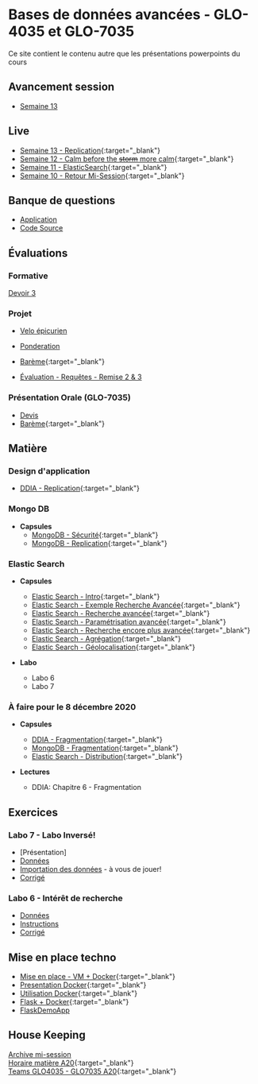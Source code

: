 # Bases de données avancées - GLO-4035 et GLO-7035
Ce site contient le contenu autre que les présentations powerpoints du cours

## Avancement session
* [Semaine 13](avancement/semaine-13.pdf)

## Live
* [Semaine 13 - Replication](https://youtu.be/5FCKIq5fmmM){:target="_blank"}  
* [Semaine 12 - Calm before the ~~storm~~ more calm](https://youtu.be/EqU-Z0s8gH4){:target="_blank"}  
* [Semaine 11 - ElasticSearch](https://youtu.be/4PuJbp0RViE){:target="_blank"}  
* [Semaine 10 - Retour Mi-Session](https://youtu.be/dhOnNJa_Vx4){:target="_blank"}  

## Banque de questions
* [Application](banque_question.zip)  
* [Code Source](https://github.com/jtbai/question_bank)

## Évaluations

### Formative
[Devoir 3](devoir/devoir3.py)


### Projet
* [Velo épicurien](evaluation/projet_ingenierie.md)  
* [Ponderation](evaluation/ponderation.md)  
* [Barème](https://docs.google.com/spreadsheets/d/18qU0XgY-uqfECFpx90qccWpm86i5AqQGzhfpBZtuarw/edit?usp=sharing){:target="_blank"}  

* [Évaluation - Requêtes - Remise 2 & 3](evaluation/velo_epicurien_request_remise2-3.json)


### Présentation Orale (GLO-7035)
* [Devis](evaluation/oral.md)  
* [Barème](https://docs.google.com/spreadsheets/d/18qU0XgY-uqfECFpx90qccWpm86i5AqQGzhfpBZtuarw/edit?usp=sharing){:target="_blank"}  

## Matière

### Design d'application
  * [DDIA - Replication](https://youtu.be/QAKg-DNKR0w){:target="_blank"}  

### Mongo DB
* **Capsules** 
  * [MongoDB - Sécurité](https://youtu.be/bpYNtaAtj0o){:target="_blank"}  
  * [MongoDB - Replication](https://youtu.be/YXAfZ8dJ3Us){:target="_blank"}  

### Elastic Search
* **Capsules**
  * [Elastic Search - Intro](https://youtu.be/2rttJaMxezY){:target="_blank"}  
  * [Elastic Search - Exemple Recherche Avancée](https://youtu.be/TdehQKWGtjU){:target="_blank"}  
  * [Elastic Search - Recherche avancée](https://youtu.be/0dcX1di1F6o){:target="_blank"}  
  * [Elastic Search - Paramétrisation avancée](https://youtu.be/5skhl5-vWxg){:target="_blank"}  
  * [Elastic Search - Recherche encore plus avancée](https://youtu.be/T_6BMj_h_Ng){:target="_blank"}  
  * [Elastic Search - Agrégation](https://youtu.be/ns0nv1Y2HJ0){:target="_blank"}  
  * [Elastic Search - Géolocalisation](https://youtu.be/8M_hts0FjhI){:target="_blank"}  

* **Labo**
  * Labo 6
  * Labo 7


### À faire pour le 8 décembre 2020

* **Capsules**
  * [DDIA - Fragmentation](https://youtu.be/KeOySr9pxqY){:target="_blank"}  
  * [MongoDB - Fragmentation](https://youtu.be/PA47LIpuVds){:target="_blank"}  
  * [Elastic Search - Distribution](https://youtu.be/7TvAnk91srg){:target="_blank"}  

* **Lectures**
  * DDIA: Chapitre 6 - Fragmentation

## Exercices

### Labo 7 - Labo Inversé!
* [Présentation]
* [Données](labo/labo_7/dataset.zip)  
* [Importation des données](labo/labo_7/data_import.py) - à vous de jouer!
* [Corrigé](labo/labo_7/instructions.py)  


### Labo 6 - Intérêt de recherche
* [Données](labo/labo_6/dataset.json)  
* [Instructions](labo/labo_6/instructions.py)  
* [Corrigé](labo/labo_6/instructions_corrige.py)  


## Mise en place techno
* [Mise en place - VM + Docker](https://youtu.be/RFxvC6cd7eI){:target="_blank"}  
* [Presentation Docker](https://youtu.be/iexpQnSj1X4){:target="_blank"}  
* [Utilisation Docker](https://www.youtube.com/watch?v=gogW8UEzQuE){:target="_blank"}  
* [Flask + Docker](https://youtu.be/CzpxPsAaItQ){:target="_blank"}  
* [FlaskDemoApp](flask_demo.zip)


## House Keeping
[Archive mi-session](misession.md)  
[Horaire matière A20](/avancement/horaire.md){:target="_blank"}    
[Teams GLO4035 - GLO7035 A20](https://teams.microsoft.com/l/team/19%3a4a2a1eece87e41c0ba2cec9995d571d9%40thread.tacv2/conversations?groupId=f8b677e5-52e9-4a99-843a-3f500ba30577&tenantId=56778bd5-6a3f-4bd3-a265-93163e4d5bfe){:target="_blank"}  
